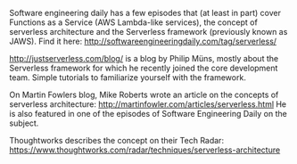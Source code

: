 Software engineering daily has a few episodes that (at least in part) cover Functions as a Service (AWS Lambda-like services), the concept of serverless architecture and the Serverless framework (previously known as JAWS). Find it here: http://softwareengineeringdaily.com/tag/serverless/

http://justserverless.com/blog/ is a blog by Philip Müns, mostly about the Serverless framework for which he recently joined the core development team. Simple tutorials to familiarize yourself with the framework.

On Martin Fowlers blog, Mike Roberts wrote an article on the concepts of serverless architecture: http://martinfowler.com/articles/serverless.html
He is also featured in one of the episodes of Software Engineering Daily on the subject.

Thoughtworks describes the concept on their Tech Radar: https://www.thoughtworks.com/radar/techniques/serverless-architecture
